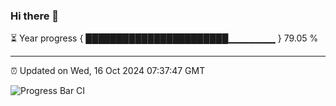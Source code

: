 ### Hi there 👋

⏳ Year progress { ███████████████████████▁▁▁▁▁▁▁ } 79.05 %

---

⏰ Updated on Wed, 16 Oct 2024 07:37:47 GMT

![Progress Bar CI](https://github.com/IshwaranRudhara/GIT-ACTION/workflows/Progress%20Bar%20CI/badge.svg)
